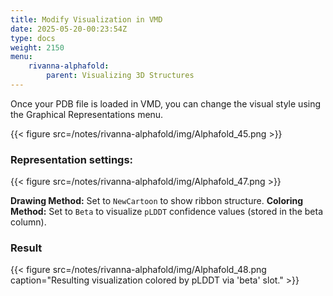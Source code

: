```yaml
---
title: Modify Visualization in VMD
date: 2025-05-20-00:23:54Z
type: docs 
weight: 2150
menu: 
    rivanna-alphafold:
        parent: Visualizing 3D Structures
---
```


Once your PDB file is loaded in VMD, you can change the visual style using the Graphical Representations menu.

{{< figure src=/notes/rivanna-alphafold/img/Alphafold_45.png >}}


### Representation settings:

{{< figure src=/notes/rivanna-alphafold/img/Alphafold_47.png >}}

**Drawing Method:** Set to `NewCartoon` to show ribbon structure.
**Coloring Method:** Set to `Beta` to visualize `pLDDT` confidence values (stored in the beta column).

### Result

{{< figure src=/notes/rivanna-alphafold/img/Alphafold_48.png caption="Resulting visualization colored by pLDDT via 'beta' slot." >}}


